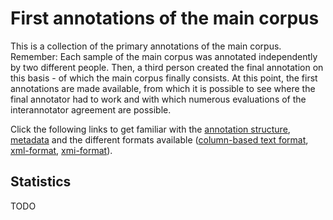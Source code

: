 # First annotations of the main corpus

This is a collection of the primary annotations of the main corpus. Remember: Each sample of the main corpus was annotated independently by two different people. Then, a third person created the final annotation on this basis - of which the main corpus finally consists. At this point, the first annotations are made available, from which it is possible to see where the final annotator had to work and with which numerous evaluations of the interannotator agreement are possible.

Click the following links to get familiar with the [annotation structure](annotation_structure.md), [metadata](metadata.md) and the different formats available ([column-based text format](column_based_text_format.md),  [xml-format](xml_format.md),  [xmi-format](xmi_format.md)).

## Statistics

TODO
